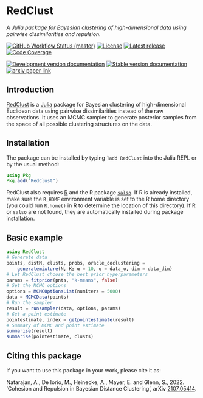 # RedClust
*A Julia package for Bayesian clustering of high-dimensional data using pairwise dissimilarities and repulsion.*

[![GitHub Workflow Status (master)][github-CI-img]][github-CI-url]
[![License][license-img]][license-url]
[![Latest release][release-img]][release-url]
[![Code Coverage][codecov-img]][codecov-url]

[![Development version documentation][docs-stable-img]][docs-stable-url]
[![Stable version documentation][docs-stable-img]][docs-stable-url]
[![arxiv paper link][arxiv-img]][arxiv-url]

## Introduction

[RedClust](https://github.com/abhinavnatarajan/RedClust.jl) is a [Julia](https://julialang.org/) package for Bayesian clustering of high-dimensional Euclidean data using pairwise dissimilarities instead of the raw observations. It uses an MCMC sampler to generate posterior samples from the space of all possible clustering structures on the data. 

## Installation
The package can be installed by typing `]add RedClust` into the Julia REPL or by the usual method:
```julia
using Pkg
Pkg.add("RedClust")
```
RedClust also requires [R](https://www.r-project.org/) and the R package [`salso`](https://CRAN.R-project.org/package=salso). If R is already installed, make sure the `R_HOME` environment variable is set to the R home directory (you could run `R.home()` in R to determine the location of this directory). If R or `salso` are not found, they are automatically installed during package installation.   

## Basic example
```julia
using RedClust
# Generate data
points, distM, clusts, probs, oracle_coclustering = 
	generatemixture(N, K; α = 10, σ = data_σ, dim = data_dim)
# Let RedClust choose the best prior hyperparameters
params = fitprior(pnts, "k-means", false)
# Set the MCMC options
options = MCMCOptionsList(numiters = 5000)
data = MCMCData(points)
# Run the sampler
result = runsampler(data, options, params)
# Get a point estimate 
pointestimate, index = getpointestimate(result)
# Summary of MCMC and point estimate
summarise(result)
summarise(pointestimate, clusts)
```

## Citing this package
If you want to use this package in your work, please cite it as:

Natarajan, A., De Iorio, M., Heinecke, A., Mayer, E. and Glenn, S., 2022. ‘Cohesion and Repulsion in Bayesian Distance Clustering’, arXiv [2107.05414](https://arxiv.org/abs/2107.05414).

[github-CI-img]: https://img.shields.io/github/workflow/status/abhinavnatarajan/RedClust.jl/CI?label=CI&logo=github
[github-CI-url]: https://github.com/abhinavnatarajan/RedClust.jl/actions/workflows/CI.yml

[codecov-img]: https://img.shields.io/codecov/c/github/abhinavnatarajan/RedClust.jl?logo=codecov
[codecov-url]: https://app.codecov.io/gh/abhinavnatarajan/RedClust.jl/

[release-img]: https://img.shields.io/github/v/release/abhinavnatarajan/RedClust.jl?display_name=tag&logo=SemVer&sort=semver
[release-url]: https://github.com/abhinavnatarajan/RedClust.jl/releases

[license-img]: https://img.shields.io/github/license/abhinavnatarajan/RedClust.jl?style=flat
[license-url]: https://github.com/abhinavnatarajan/RedClust.jl/blob/master/LICENSE

[docs-dev-img]: https://img.shields.io/badge/docs-dev-blue?style=flat
[docs-dev-url]: https://abhinavnatarajan.github.io/RedClust.jl/dev/

[docs-stable-img]: https://img.shields.io/badge/docs-stable-blue?style=flat
[docs-stable-url]: https://abhinavnatarajan.github.io/RedClust.jl/stable/

[arxiv-img]: https://img.shields.io/badge/arxiv-2107.05414-red
[arxiv-url]: https://arxiv.org/abs/2107.05414